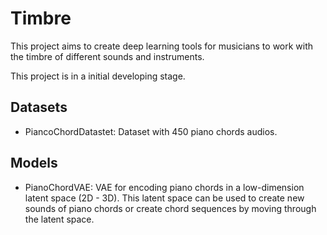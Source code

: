 # Timbre
This project aims to create deep learning tools for musicians to work with the timbre of different sounds and instruments.

This project is in a initial developing stage.

## Datasets

- PiancoChordDatastet: Dataset with 450 piano chords audios.

## Models

- PianoChordVAE: VAE for encoding piano chords in a low-dimension latent space (2D - 3D). This latent space can be used to create new sounds of piano chords or create chord sequences by moving through the latent space.

